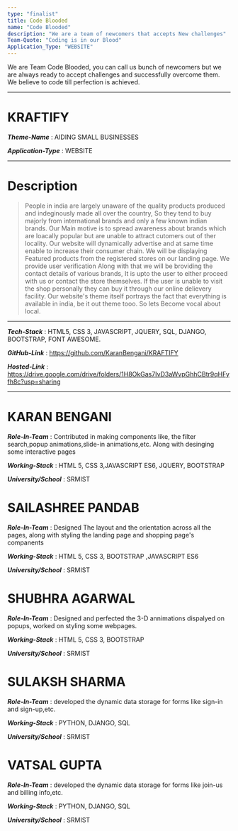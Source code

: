 ```yaml
---
type: "finalist"                   
title: Code Blooded 
name: "Code Blooded"
description: "We are a team of newcomers that accepts New challenges"
Team-Quote: "Coding is in our Blood"
Application_Type: "WEBSITE"
---
```


We are Team Code Blooded, you can call us bunch of newcomers but we are always ready to accept challenges and successfully overcome them. We believe to code till perfection is achieved.

---

# KRAFTIFY

_**Theme-Name**_ : AIDING SMALL BUSINESSES

_**Application-Type**_ : WEBSITE  

---

# Description

> People in india are largely unaware of the quality products produced and indeginously made all over the country, 
So they tend to buy majorly from international brands and only a few known indian brands.
Our Main motive is to spread awareness about brands which are loacally popular but are unable to attract cutomers out of ther locality.
Our website will dynamically advertise and at same time enable to increase their consumer chain.
We will be displaying Featured products from the registered stores on our landing page. We provide user verification
Along with that we will be broviding the contact details of various brands, It is upto the user to either proceed with us or contact
the store themselves. If the user is unable to visit the shop personally they can buy it through our online delievery facility.
Our website's theme itself portrays the fact that everything is available in india, be it out theme tooo. So lets Become vocal about local.


---

_**Tech-Stack**_  :  HTML5, CSS 3, JAVASCRIPT, JQUERY, SQL, DJANGO, BOOTSTRAP, FONT AWESOME. 

_**GitHub-Link**_ :  https://github.com/KaranBengani/KRAFTIFY 

_**Hosted-Link**_ :  https://drive.google.com/drive/folders/1H8OkGas7IvD3aWvpGhhCBtr9qHFyfh8c?usp=sharing

---


# KARAN BENGANI

_**Role-In-Team**_  : Contributed in making components like, the filter search,popup animations,slide-in animations,etc. Along with desinging some interactive pages

_**Working-Stack**_ : HTML 5, CSS 3,JAVASCRIPT ES6, JQUERY, BOOTSTRAP

_**University/School**_ : SRMIST


# SAILASHREE PANDAB

_**Role-In-Team**_  : Designed The layout and the orientation across all the pages, along with styling the landing page and shopping page's companents

_**Working-Stack**_ : HTML 5, CSS 3, BOOTSTRAP ,JAVASCRIPT ES6

_**University/School**_ : SRMIST



# SHUBHRA AGARWAL

_**Role-In-Team**_  : Designed and perfected the 3-D annimations dispalyed on popups, worked on styling some webpages.

_**Working-Stack**_ : HTML 5, CSS 3, BOOTSTRAP

_**University/School**_ : SRMIST



# SULAKSH SHARMA

_**Role-In-Team**_  : developed the dynamic data storage for forms like sign-in and sign-up,etc.

_**Working-Stack**_ : PYTHON, DJANGO, SQL

_**University/School**_ : SRMIST



# VATSAL GUPTA

_**Role-In-Team**_  : developed the dynamic data storage for forms like join-us and billing info,etc.

_**Working-Stack**_ : PYTHON, DJANGO, SQL

_**University/School**_ : SRMIST
